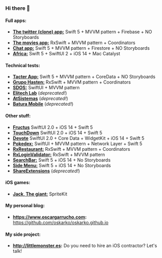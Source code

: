 ### Hi there 👋

#### Full apps:
  - [**The twitter (clone) app:**](https://github.com/oskarko/TwitterTutorial) Swift 5 + MVVM pattern + Firebase + NO Storyboards
  - [**The movies app:**](https://github.com/oskarko/TheMoviesApp) RxSwift + MVVM pattern + Coordinators
  - [**Chat app:**](https://github.com/oskarko/FireChat) Swift 5 + MVVM pattern + Firestore + NO Storyboards
  - [**Africa:**](https://github.com/oskarko/Africa) Swift 5 + SwiftUI 2 + iOS 14 + Mac Catalyst 
  
  
#### Technical tests:
  - [**Tacter App:**](https://github.com/oskarko/TacterApp) Swift 5 + MVVM pattern + CoreData + NO Storyboards
  - [**Grupo Hasten:**](https://github.com/oskarko/RxRGH) RxSwift + MVVM pattern + Coordinators
  - [**SDOS:**](https://github.com/oskarko/SDOSRepo) SwiftUI + MVVM pattern
  - [**Elitech Lab**](https://github.com/oskarko/pruebaElitechLab) (*deprecated!*)
  - [**AtSistemas**](https://github.com/oskarko/pruebaAtSistemas) (*deprecated!*)
  - [**Batura Mobile**](https://github.com/oskarko/pruebaBaturaMobile) (*deprecated!*)
  
  
 #### Other stuff:
  - [**Fructus**](https://github.com/oskarko/Fructus/) SwiftUI 2.0 + iOS 14 + Swift 5
  - [**TouchDown**](https://github.com/oskarko/Touchdown/) SwiftUI 2.0 + iOS 14 + Swift 5
  - [**Devote**](https://github.com/oskarko/Devote/) SwiftUI 2.0 + Core Data + WidgetKit + iOS 14 + Swift 5
  - [**Pokedex:**](https://github.com/oskarko/Pokedex) SwiftUI + MVVM pattern + Network Layer + Swift 5
  - [**RxRestaurant:**](https://github.com/oskarko/RxRestaurantsList) RxSwift + MVVM pattern + Coordinators
  - [**RxLoginValidator:**](https://github.com/oskarko/RxLoginValidation) RxSwift + MVVM pattern
  - [**SearchBar:**](https://github.com/oskarko/SearchBar/) Swift 5 + iOS 14 + No Storyboards
  - [**Side Menu:**](https://github.com/oskarko/SideMenu) Swift 5 + iOS 14 + No Storyboards
  - [**ShareExtensions**](https://github.com/oskarko/ShareExtensionExample) (*deprecated!*)


#### iOS games:
  - [**Jack, The giant:**](https://github.com/oskarko/JackTheGiantGame) SpriteKit
  
  
  #### My personal blog:
  - **https://www.oscargarrucho.com:** https://github.com/oskarko/oskarko.github.io
  
  #### My side project:
  - **http://littlemonster.es:** Do you need to hire an iOS contractor? Let's talk!
 
<!--
**oskarko/oskarko** is a ✨ _special_ ✨ repository because its `README.md` (this file) appears on your GitHub profile.

Here are some ideas to get you started:

- 🔭 I’m currently working on ...
- 🌱 I’m currently learning ...
- 👯 I’m looking to collaborate on ...
- 🤔 I’m looking for help with ...
- 💬 Ask me about ...
- 📫 How to reach me: ...
- 😄 Pronouns: ...
- ⚡ Fun fact: ...
-->
